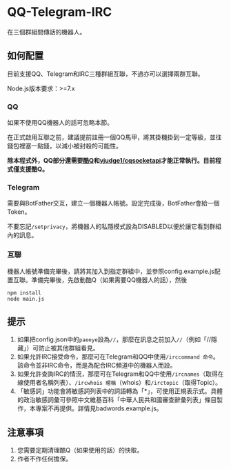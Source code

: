 QQ-Telegram-IRC
===

在三個群組間傳話的機器人。

## 如何配置
目前支援QQ、Telegram和IRC三種群組互聯，不過亦可以選擇兩群互聯。

Node.js版本要求：>=7.x

### QQ
如果不使用QQ機器人的話可忽略本節。

在正式啟用互聯之前，建議提前註冊一個QQ馬甲，將其掛機掛到一定等級，並往錢包裡塞一點錢，以減小被封殺的可能性。

**除本程式外，QQ部分還需要[酷Q](https://cqp.cc/)和[vjudge1/cqsocketapi](https://github.com/yukixz/cqsocketapi)才能正常執行。目前程式僅支援酷Q。**

### Telegram
需要與BotFather交互，建立一個機器人帳號。設定完成後，BotFather會給一個Token。

不要忘記`/setprivacy`，將機器人的私隱模式設為DISABLED以便於讓它看到群組內的訊息。

### 互聯
機器人帳號準備完畢後，請將其加入到指定群組中，並參照config.example.js配置互聯。準備完畢後，先啟動酷Q（如果需要QQ機器人的話），然後

```
npm install
node main.js
```

## 提示

1. 如果把config.json中的`paeeye`設為`//`，那麼在訊息之前加入`//`（例如「//隱藏」）可防止被其他群組看見。
2. 如果允許IRC接受命令，那麼可在Telegram和QQ中使用`/irccommand 命令`。該命令並非IRC命令，而是為配合IRC頻道中的機器人而設。
3. 如果允許查詢IRC的情況，那麼可在Telegram和QQ中使用`/ircnames`（取得在線使用者名稱列表）、`/ircwhois 暱稱`（whois）和`/irctopic`（取得Topic）。
4. 「敏感詞」功能會將敏感詞列表中的詞語轉為「*」，可使用正規表示式。具體的政治敏感詞彙可參照中文維基百科「中華人民共和國審查辭彙列表」條目製作，本專案不再提供。詳情見badwords.example.js。

## 注意事項

1. 您需要定期清理酷Q（如果使用的話）的快取。
2. 作者不作任何擔保。
